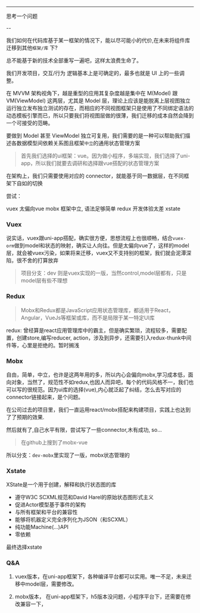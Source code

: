---

思考一个问题

--

我们如何在代码库基于某一框架的情况下，能以尽可能小的代价,在未来将组件库迁移到其他`框架/库` 下?

总不能基于新的技术全部重写一遍吧，这样太浪费生命了。

我们开发项目，交互/行为 逻辑基本上是可确定的，最多也就是 UI 上的一些调整。

在 MVVM 架构视角下，越是重型的应用其复杂度越是集中在 M(Model) 跟 VM(ViewModel) 这两层，尤其是 Model 层，理论上应该是能脱离上层视图独立运行独立发布独立测试的存在，而相应的不同视图框架只是使用了不同绑定语法的动态模板引擎而已，所以只要我们将视图层做的很薄，我们迁移的成本自然会降到一个可接受的范畴。

要做到 Model 甚至 ViewModel 独立可复用，我们需要的是一种可以帮助我们描述各数据模型间依赖关系图且框架`中立`的通用状态管理方案


> 首先我们选择的ui框架：vue。因为做小程序，多端实现，我们选择了uni-app，所以我们就要去调研和选择跟vue搭配的状态管理方案


在架构上，我们只需要使用对应的 connector，就能基于同一数据层，在不同框架下自如的切换

尝试：

vuex 太偏向vue
mobx 框架中立, 语法足够简单
redux 开发体验太差
xstate 

### Vuex

说实话，vuex跟uni-app搭配，确实很方便，思想流程上也很顺畅，结合`vuex-orm`做到model和状态的映射，确实让人向往。但是太偏向vue了，这样的model层，就会被vuex污染，如果将来迁移，vuex又不支持别的框架，我们就会泥潭深陷，很不舍的打算放弃

> 项目分支：dev 则是vuex实现的一版，当然control,model层都有，只是model层有些不理想

### Redux

> Mobx和Redux都是JavaScript应用状态管理库，都适用于React，Angular，VueJs等框架或库，而不是局限于某一特定UI库

redux: 曾经算是react应用管理库中的霸主，但是确实繁琐，流程较多，需要配置，创建store,编写reducer, action，涉及到异步，还需要引入redux-thunk中间件等，心里是拒绝的。暂时搁浅

### Mobx

自由，简单，中立，也许是这两年用的多，所以内心会偏向mobx,学习成本低，面向对象，当然了，规范性不如redux,也因人而异吧，每个的代码风格不一，我们也可以写的很规范。因为ui库的选择(vue),内心就泛起了纠结，怎么去写对应的connector链接起来，是个问题。

在公司过去的项目里，我们一直运用react/mobx搭配来构建项目，实践上也达到了了预期的效果.

然后就有了,自己水平有限，尝试写了一些connector,木有成功, so...

> 在github上搜到了mobx-vue

所以分支：`dev-mobx`里实现了一版，mobx状态管理的

### Xstate

XState是一个用于创建，解释和执行状态图的库

- 遵守W3C SCXML规范和David Harel的原始状态图形式主义
- 促进Actor模型基于事件的架构
- 与所有框架和平台的兼容性
- 能够将机器定义完全序列化为JSON（和SCXML）
- 纯功能Machine(...)API
- 零依赖

最终选择xstate

### Q&A

1. vuex版本，在uni-app框架下，各种编译平台都可以实用。唯一不足，未来迁移中model层，需要修改。

2. mobx版本， 在uni-app框架下，h5版本没问题，小程序平台下，还需要在修改兼容一下，
